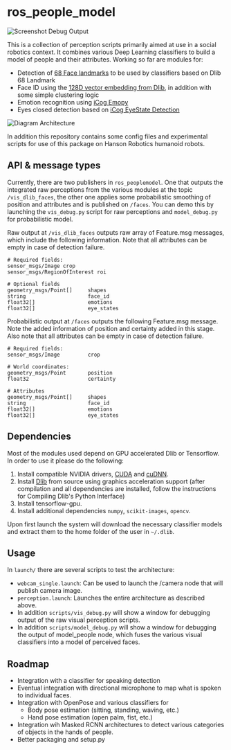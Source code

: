# ros_people_model

![Screenshot Debug Output](https://raw.githubusercontent.com/elggem/ros_peoplemodel/master/images/model_debug.png)

This is a collection of perception scripts primarily aimed at use in a  social robotics context. It combines various Deep Learning classifiers to build a model of people and their attributes. Working so far are modules for:

  - Detection of [68 Face landmarks](http://dlib.net/face_landmark_detection.py.html) to be used by classifiers based on Dlib 68 Landmark
  - Face ID using the [128D vector embedding from Dlib](https://github.com/davisking/dlib/blob/master/examples/dnn_face_recognition_ex.cpp), in addition with some simple clustering logic
  - Emotion recognition using [iCog Emopy](https://github.com/mitiku1/Emopy)
  - Eyes closed detection based on [iCog EyeState Detection](https://github.com/mitiku1/EyeStateDetection)

![Diagram Architecture](https://raw.githubusercontent.com/elggem/ros_peoplemodel/master/images/arch.png)

In addition this repository contains some config files and experimental scripts for use of this package on Hanson Robotics humanoid robots.

## API & message types

Currently, there are two publishers in `ros_peoplemodel`. One that outputs the integrated raw perceptions from the various modules at the topic `/vis_dlib_faces`, the other one applies some probabilistic smoothing of position and attributes and is published on `/faces`. You can demo this by launching the `vis_debug.py` script for raw perceptions and `model_debug.py` for probabilistic model.

Raw output at `/vis_dlib_faces` outputs raw array of Feature.msg messages, which include the following information. Note that all attributes can be empty in case of detection failure.

```
# Required fields:
sensor_msgs/Image crop
sensor_msgs/RegionOfInterest roi

# Optional fields
geometry_msgs/Point[]     shapes
string                    face_id
float32[]                 emotions
float32[]                 eye_states
```

Probabilistic output at `/faces` outputs the following Feature.msg message. Note the added information of position and certainty added in this stage. Also note that all attributes can be empty in case of detection failure.

```
# Required fields:
sensor_msgs/Image         crop

# World coordinates:
geometry_msgs/Point       position
float32                   certainty

# Attributes
geometry_msgs/Point[]     shapes
string                    face_id
float32[]                 emotions
float32[]                 eye_states
```

## Dependencies

Most of the modules used depend on GPU accelerated Dlib or Tensorflow. In order to use it please do the following:

1. Install compatible NVIDIA drivers, [CUDA](https://developer.nvidia.com/cuda-90-download-archive) and [cuDNN](https://developer.nvidia.com/cudnn).
2. Install [Dlib](http://dlib.net/compile.html) from source using graphics acceleration support (after compilation and all dependencies are installed, follow the instructions for Compiling Dlib's Python Interface)
3. Install tensorflow-gpu.
4. Install additional dependencies `numpy`, `scikit-images`, `opencv`.

Upon first launch the system will download the necessary classifier models and extract them to the home folder of the user in `~/.dlib`.

## Usage

In `launch/` there are several scripts to test the architecture:

  - `webcam_single.launch`: Can be used to launch the /camera node that will publish camera image.
  - `perception.launch`: Launches the entire architecture as described above.
  - In addition `scripts/vis_debug.py` will show a window for debugging output of the raw visual perception scripts.
  - In addition `scripts/model_debug.py` will show a window for debugging the output of model_people node, which fuses the various visual classifiers into a model of perceived faces.

## Roadmap

  - Integration with a classifier for speaking detection
  - Eventual integration with directional microphone to map what is spoken to individual faces.
  - Integration with OpenPose and various classifiers for
    - Body pose estimation (sitting, standing, waving, etc.)
    - Hand pose estimation (open palm, fist, etc.)
  - Integration wih Masked RCNN architectures to detect various categories of objects in the hands of people.
  - Better packaging and setup.py
